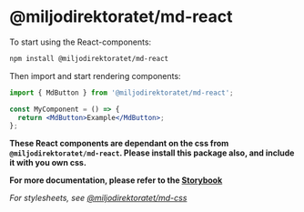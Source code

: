 # @miljodirektoratet/md-react

To start using the React-components:

```bash
npm install @miljodirektoratet/md-react
```

Then import and start rendering components:

```jsx
import { MdButton } from '@miljodirektoratet/md-react';

const MyComponent = () => {
  return <MdButton>Example</MdButton>;
};
```

**These React components are dependant on the css from `@miljodirektoratet/md-react`. Please install this package also, and include it with you own css.**

**For more documentation, please refer to the [Storybook](https://miljodir.github.io/md-components/)**

_For stylesheets, see [@miljodirektoratet/md-css](https://www.npmjs.com/package/@miljodirektoratet/md-css)_
